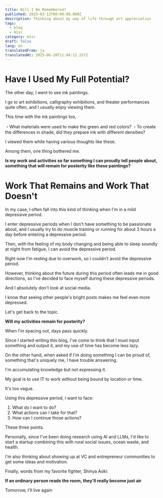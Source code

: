 ```yaml
---
title: Will I Be Remembered?
published: 2025-03-12T00:00:00.000Z
description: Thinking about my way of life through art appreciation
tags:
  - blog
  - misc
category: misc
draft: false
lang: en
translatedFrom: ja
translatedAt: 2025-06-28T11:04:12.257Z
---
```

# Have I Used My Full Potential?

The other day, I went to see ink paintings.

I go to art exhibitions, calligraphy exhibitions, and theater performances quite often, and I usually enjoy viewing them.

This time with the ink paintings too,

・What materials were used to make the green and red colors?
・To create the differences in shade, did they prepare ink with different densities?

I viewed them while having various thoughts like these.

Among them, one thing bothered me.



**Is my work and activities so far something I can proudly tell people about, something that will remain for posterity like these paintings?**

# Work That Remains and Work That Doesn't

In my case, I often fall into this kind of thinking when I'm in a mild depressive period.

I enter depressive periods when I don't have something to be passionate about, and I usually try to do muscle training or running for about 3 hours a day before entering a depressive period.

Then, with the feeling of my body changing and being able to sleep soundly at night from fatigue, I can avoid the depressive period.

Right now I'm resting due to overwork, so I couldn't avoid the depressive period.

However, thinking about the future during this period often leads me in good directions, so I've decided to face myself during these depressive periods.

And I absolutely don't look at social media.

I know that seeing other people's bright posts makes me feel even more depressed.


Let's get back to the topic.

**Will my activities remain for posterity?**

When I'm spacing out, days pass quickly.

Since I started writing this blog, I've come to think that I must input something and output it, and my use of time has become less lazy.

On the other hand, when asked if I'm doing something I can be proud of, something that's uniquely me, I have trouble answering.

I'm accumulating knowledge but not expressing it.

My goal is to use IT to work without being bound by location or time.

It's too vague.

Using this depressive period, I want to face:

1. What do I want to do?
2. What actions can I take for that?
3. How can I continue those actions?

These three points.


Personally, since I've been doing research using AI and LLMs, I'd like to start a startup combining this with rural social issues, ocean waste, and health.

I'm also thinking about showing up at VC and entrepreneur communities to get some ideas and motivation.

Finally, words from my favorite fighter, Shinya Aoki:

**If an ordinary person reads the room, they'll really become just air**

Tomorrow, I'll live again
